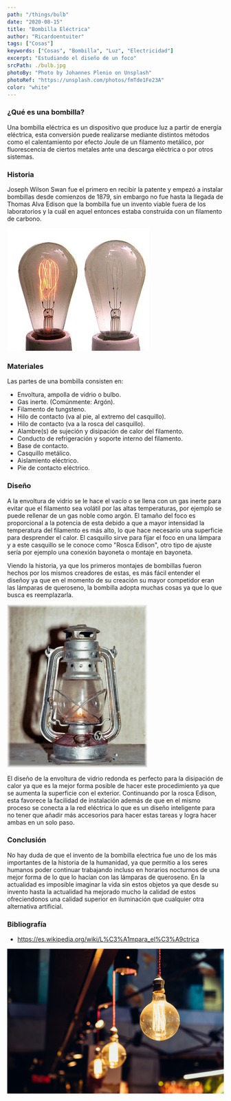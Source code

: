 ```yaml
---
path: "/things/bulb"
date: "2020-08-15"
title: "Bombilla Eléctrica"
author: "Ricardoentuiter"
tags: ["Cosas"]
keywords: ["Cosas", "Bombilla", "Luz", "Electricidad"]
excerpt: "Estudiando el diseño de un foco"
srcPath: ./bulb.jpg
photoBy: "Photo by Johannes Plenio on Unsplash"
photoRef: "https://unsplash.com/photos/fmTde1Fe23A"
color: "white"
---
```


### ¿Qué es una bombilla?
Una bombilla eléctrica es un dispositivo que produce luz a partir de energía eléctrica, esta conversión puede realizarse mediante distintos métodos como el calentamiento por efecto Joule de un filamento metálico, por fluorescencia de ciertos metales ante una descarga eléctrica o por otros sistemas.

### Historia
Joseph Wilson Swan fue el primero en recibir la patente y empezó a instalar bombillas desde comienzos de 1879, sin embargo no fue hasta la llegada de Thomas Alva Edison que la bombilla fue un invento viable fuera de los laboratorios y la cuál en aquel entonces estaba construida con un filamento de carbono.

![Filamento de carbono en un lámpara](./middle.jpg)


### Materiales

Las partes de una bombilla consisten en:

- Envoltura, ampolla de vidrio o bulbo.
- Gas inerte. (Comúnmente: Argón).
- Filamento de tungsteno.
- Hilo de contacto (va al pie, al extremo del casquillo).
- Hilo de contacto (va a la rosca del casquillo).
- Alambre(s) de sujeción y disipación de calor del filamento.
- Conducto de refrigeración y soporte interno del filamento.
- Base de contacto.
- Casquillo metálico.
- Aislamiento eléctrico.
- Pie de contacto eléctrico.


### Diseño

A la envoltura de vidrio se le hace el vacío o se llena con un gas inerte para evitar que el filamento sea volátil por las altas temperaturas, por ejemplo se puede rellenar de un gas noble como argón. El tamaño del foco es proporcional a la potencia de esta debido a que a mayor intensidad la temperatura del filamento es más alto, lo que hace necesario una superficie para desprender el calor. El casquillo sirve para fijar el foco en una lámpara y a este casquillo se le conoce como "Rosca Edison", otro tipo de ajuste sería por ejemplo una conexión bayoneta o montaje en bayoneta.

Viendo la historia, ya que los primeros montajes de bombillas fueron hechos por los mismos creadores de estas, es más fácil entender el diseñoy ya que en el momento de su creación su mayor competidor eran las lámparas de queroseno, la bombilla adopta muchas cosas ya que lo que busca es reemplazarla.

![Lampara de queroseno](./Petrolamp.jpg)

El diseño de la envoltura de vidrio redonda es perfecto para la disipación de calor ya que es la mejor forma posible de hacer este procedimiento ya que se aumenta la superficie con el exterior. Continuando por la rosca Edison, esta favorece la facilidad de instalación además de que en el mismo proceso se conecta a la red eléctrica lo que es un diseño inteligente para no tener que añadir más accesorios para hacer estas tareas y logra hacer ambas en un solo paso.

### Conclusión

No hay duda de que el invento de la bombilla electrica fue uno de los más importantes de la historia de la humanidad, ya que permitio a los seres humanos poder continuar trabajando incluso en horarios nocturnos de una mejor forma de lo que lo hacían con las lámparas de queroseno. En la actualidad es imposible imaginar la vida sin estos objetos ya que desde su invento hasta la actualidad ha mejorado mucho la calidad de estos ofreciendonos una calidad superior en iluminación que cualquier otra alternativa artificial.

### Bibliografía

- https://es.wikipedia.org/wiki/L%C3%A1mpara_el%C3%A9ctrica

![Photo by Álvaro Serrano on Unsplash](./bulbfinal.jpg)
